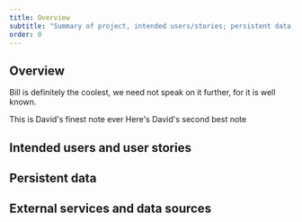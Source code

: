 ```yaml
---
title: Overview
subtitle: "Summary of project, intended users/stories; persistent data; external services."
order: 0
---
```


[//]: # (TODO Copy and update content from proposal to the sections below.)

## Overview

Bill is definitely the coolest, we need not speak on it further, for it is well known.

This is David's finest note ever
Here's David's second best note

## Intended users and user stories

## Persistent data

## External services and data sources